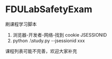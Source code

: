 # FDULabSafetyExam
刷课程学习脚本

1. 浏览器-开发者-网络-找到 cookie JSESSIONID
2. python .\study.py --jsessionid xxx

课程列表可能不完善，欢迎大家补充
